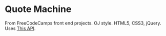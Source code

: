 # Quote Machine
From FreeCodeCamps front end projects. OJ style.
HTML5, CSS3, jQuery.
Uses [This API](https://talaikis.com/api).